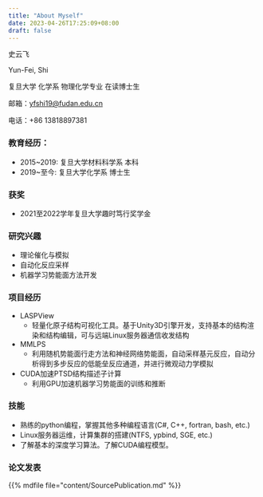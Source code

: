 ```yaml
---
title: "About Myself"
date: 2023-04-26T17:25:09+08:00
draft: false
---
```


史云飞

Yun-Fei, Shi

复旦大学 化学系 物理化学专业 在读博士生

邮箱：yfshi19@fudan.edu.cn

电话：+86 13818897381

### 教育经历：
* 2015~2019: 复旦大学材料科学系 本科
* 2019~至今: 复旦大学化学系 博士生

### 获奖
* 2021至2022学年复旦大学趣时笃行奖学金

### 研究兴趣
* 理论催化与模拟
* 自动化反应采样
* 机器学习势能面方法开发

### 项目经历
* LASPView
  * 轻量化原子结构可视化工具。基于Unity3D引擎开发，支持基本的结构渲染和结构编辑，可与远端Linux服务器通信收发结构
* MMLPS
  * 利用随机势能面行走方法和神经网络势能面，自动采样基元反应，自动分析得到多步反应的低能垒反应通道，并进行微观动力学模拟
* CUDA加速PTSD结构描述子计算
  * 利用GPU加速机器学习势能面的训练和推断

### 技能
* 熟练的python编程，掌握其他多种编程语言(C#, C++, fortran, bash, etc.)
* Linux服务器运维，计算集群的搭建(NTFS, ypbind, SGE, etc.)
* 了解基本的深度学习算法。了解CUDA编程模型。
  
### 论文发表
{{% mdfile file="content/SourcePublication.md" %}}

